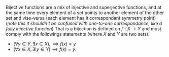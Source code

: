 Bijective functions are a mix of injective and superjective functions, and at the same time every element of a set points to another element of the other set and vise-versa (each element has it correspondant symmetry point) (_note this it shouldn't be confused with one-to-one correspondance, like a fully injective function_)
That is a bijection is defined on $f: X \to Y$ and must comply with the followings statements (where $X$ and $Y$ are two sets):  
- $(\forall y \in Y, \exists x \in X), \implies f(x) = y$
- $(\forall x \in X, \exists!y \in Y) \implies f(x) = y$.


